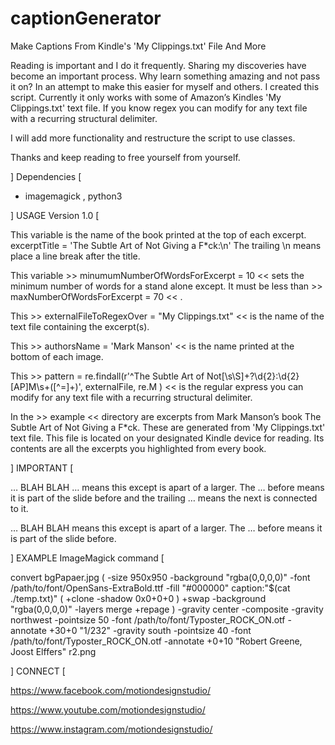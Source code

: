 # captionGenerator
Make Captions From Kindle's 'My Clippings.txt' File And More

Reading is important and I do it frequently.  Sharing my discoveries have become an important process.  Why learn something amazing and not pass it on?  In an attempt to make this easier for myself and others.  I created this script.  Currently it only works with some of Amazon’s Kindles 'My Clippings.txt' text file.  If you know regex you can modify for any text file with a recurring structural delimiter.  

I will add more functionality and restructure the script to use classes.  

Thanks and keep reading to free yourself from yourself.

] Dependencies  [
- imagemagick , python3

] USAGE Version 1.0 [

This variable is the name of the book printed at the top of each excerpt.
excerptTitle = 'The Subtle Art of Not Giving a F*ck:\n'
The trailing \n means place a line break after the title.

This variable >> minumumNumberOfWordsForExcerpt = 10 << sets the minimum number of words for a stand alone except.  It must be less than >> maxNumberOfWordsForExcerpt = 70 << .

This >> externalFileToRegexOver = "My Clippings.txt" << is the name of the text file containing the excerpt(s).

This >> authorsName = 'Mark Manson' << is the name printed at the bottom of each image.

This >> pattern = re.findall(r'^The Subtle Art of Not[\s\S]+?\d{2}:\d{2} [AP]M\s+([^=]+)', externalFile, re.M ) << is the regular express you can modify for any text file with a recurring structural delimiter.  

In the >> example << directory are excerpts from Mark Manson’s book The Subtle Art of Not Giving a F*ck.  These are generated from 'My Clippings.txt' text file.  This file is located on your designated Kindle device for reading.   Its contents are all the excerpts you highlighted from every book.

] IMPORTANT [

… BLAH BLAH … means this except is apart of a larger.  The … before means it is part of the slide before and the trailing … means the next is connected to it.  

… BLAH BLAH means this except is apart of a larger.  The … before means it is part of the slide before.

] EXAMPLE ImageMagick command [

convert bgPapaer.jpg \( -size 950x950 -background "rgba(0,0,0,0)" -font /path/to/font/OpenSans-ExtraBold.ttf -fill "#000000" caption:"$(cat ./temp.txt)" \( +clone -shadow 0x0+0+0 \) +swap -background "rgba(0,0,0,0)" -layers merge +repage \) -gravity center -composite -gravity northwest -pointsize 50 -font /path/to/font/Typoster_ROCK_ON.otf -annotate +30+0 "1/232" -gravity south -pointsize 40 -font /path/to/font/Typoster_ROCK_ON.otf -annotate +0+10 "Robert Greene, Joost Elffers" r2.png

] CONNECT [

https://www.facebook.com/motiondesignstudio/

https://www.youtube.com/motiondesignstudio/

https://www.instagram.com/motiondesignstudio/
